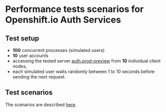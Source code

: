 # Performance tests scenarios for Openshift.io Auth Services

## Test setup
 * **100** concurrent processes (simulated users)
 * **10** user accounts
 * accessing the tested server [auth.prod-preview](https://auth.prod-preview.openshift.io) from **10** individual client nodes,
 * each simulated user waits randomly between 1 to 10 seconds before sending the next request.
   
## Test scenarios
The scenarios are described [here](https://github.com/fabric8-services/fabric8-auth/issues/209).

